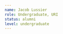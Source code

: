 ```yaml
---
name: Jacob Lussier
role: Undergraduate, URI
status: alumni
level: undergraduate
---
```



<!-- img: /img/
github: username
website: http://name.com -->
